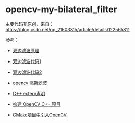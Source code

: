 # opencv-my-bilateral_filter

主要代码非原创，来自：https://blog.csdn.net/qq_21603315/article/details/122565811

参考：

- [双边滤波原理](https://zhuanlan.zhihu.com/p/127023952)

- [双边滤波代码1](https://www.cnblogs.com/wangguchangqing/p/6416401.html)
- [双边滤波代码2](https://blog.csdn.net/qq_21603315/article/details/122565811)
- [opencv 高斯滤波](https://docs.opencv.org/4.x/dc/dd3/tutorial_gausian_median_blur_bilateral_filter.html)
- [C++ extern声明](https://blog.csdn.net/HayPinF/article/details/113942824)
- [构建 OpenCV C++ 项目](https://zhuanlan.zhihu.com/p/349137661)
- [CMake项目中引入OpenCV](https://blog.csdn.net/u013238941/article/details/118527040)

